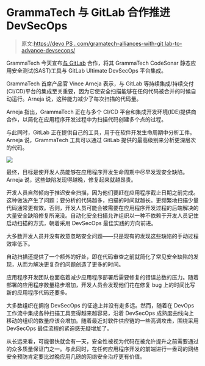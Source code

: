# GrammaTech 与 GitLab 合作推进 DevSecOps

> 原文:[https://devo PS . com/gramatech-alliances-with-git lab-to-advance-devsecops/](https://devops.com/grammatech-allies-with-gitlab-to-advance-devsecops/)

GrammaTech 今天宣布[与 GitLab](https://www.businesswire.com/news/home/20210304005179/en/GrammaTech-Announces-GitLab-Partnership-for-CodeSonar-SAST-Product) 合作，将其 GrammaTech CodeSonar 静态应用安全测试(SAST)工具与 GitLab Ultimate DevSecOps 平台集成。

GrammaTech 首席产品官 Vince Arneja 表示，与 GitLab 等持续集成/持续交付(CI/CD)平台的集成至关重要，因为它使安全扫描能够在任何代码被合并的时候自动运行。Arneja 说，这种能力减少了每次扫描的代码量。

Arneja 指出，GrammaTech 正在与多个 CI/CD 平台和集成开发环境(IDE)提供商合作，以简化在应用程序开发过程中为扫描代码创建多个点的过程。

与此同时，GitLab 正在提供自己的工具，用于在软件开发生命周期中分析工件。Arneja 说，GrammaTech 工具可以通过 GitLab 提供的最高级别来分析更深层次的代码。

![](../Images/142c8da9e06cccd3aa4b816d916a2858.png)

最终，目标是使开发人员能够在应用程序开发生命周期中尽早发现安全缺陷。Arneja 说，这些缺陷发现得越晚，修复起来就越昂贵。

开发人员自然倾向于推迟安全扫描，因为他们要赶在应用程序截止日期之前完成。这种做法产生了问题；要分析的代码越多，扫描的时间就越长。更频繁地扫描少量代码通常更有效。否则，开发人员可能会被需要在应用程序开发过程的后端解决的大量安全缺陷修复所淹没。自动化安全扫描允许组织以一种不依赖于开发人员记住启动扫描的方式，朝着采用 DevSecOps 最佳实践的方向前进。

大多数开发人员并没有故意忽略安全问题——只是现有的发现这些缺陷的手动过程效率低下。

自动扫描还提供了一个额外的好处，即在代码审查之前就简化了常见安全缺陷的发现，从而为解决更复杂的问题创造了更多的时间。

应用程序开发团队也面临着减少应用程序部署后需要修复的错误总数的压力。随着部署的应用程序数量稳步增加，开发人员会发现他们花在修复 bug 上的时间比写新的应用程序代码还要多。

大多数组织在拥抱 DevSecOps 的征途上并没有走多远。然而，随着在 DevOps 工作流中集成各种扫描工具变得越来越容易，沿着 DevSecOps 成熟度曲线向上移动的组织的数量应该会增加。随着最近对软件供应链的一些高调攻击，围绕采用 DevSecOps 最佳流程的紧迫感无疑增加了。

从长远来看，可能很快就会有一天，安全性被视为代码在被允许提升之前需要通过的众多质量保证门之一。与此同时，在任何应用程序开发的前端进行一盎司的网络安全预防肯定要比过晚应用几磅的网络安全治疗更有价值。